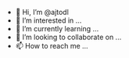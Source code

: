 - 👋 Hi, I’m @ajtodl
- 👀 I’m interested in ...
- 🌱 I’m currently learning ...
- 💞️ I’m looking to collaborate on ...
- 📫 How to reach me ...

<!---
ajtodl/ajtodl is a ✨ special ✨ repository because its `README.md` (this file) appears on your GitHub profile.
You can click the Preview link to take a look at your changes.
--->
